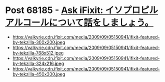 # Post 68185 - [Ask iFixit: イソプロピルアルコールについて話をしましょう。](https://www.ifixit.com/News/68185/ask-ifixit-%e3%82%a4%e3%82%bd%e3%83%97%e3%83%ad%e3%83%94%e3%83%ab%e3%82%a2%e3%83%ab%e3%82%b3%e3%83%bc%e3%83%ab%e3%81%ab%e3%81%a4%e3%81%84%e3%81%a6%e8%a9%b1%e3%82%92%e3%81%97%e3%81%be%e3%81%97)

- https://valkyrie.cdn.ifixit.com/media/2009/09/05150941/ifixit-featured-by-tekzilla-300x200.jpeg
- https://valkyrie.cdn.ifixit.com/media/2009/09/05150941/ifixit-featured-by-tekzilla-768x512.jpeg
- https://valkyrie.cdn.ifixit.com/media/2009/09/05150941/ifixit-featured-by-tekzilla-324x216.jpeg
- https://valkyrie.cdn.ifixit.com/media/2009/09/05150941/ifixit-featured-by-tekzilla-450x300.jpeg
